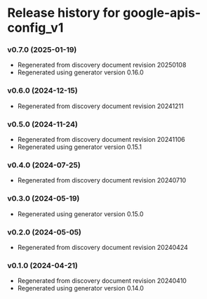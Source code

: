# Release history for google-apis-config_v1

### v0.7.0 (2025-01-19)

* Regenerated from discovery document revision 20250108
* Regenerated using generator version 0.16.0

### v0.6.0 (2024-12-15)

* Regenerated from discovery document revision 20241211

### v0.5.0 (2024-11-24)

* Regenerated from discovery document revision 20241106
* Regenerated using generator version 0.15.1

### v0.4.0 (2024-07-25)

* Regenerated from discovery document revision 20240710

### v0.3.0 (2024-05-19)

* Regenerated using generator version 0.15.0

### v0.2.0 (2024-05-05)

* Regenerated from discovery document revision 20240424

### v0.1.0 (2024-04-21)

* Regenerated from discovery document revision 20240410
* Regenerated using generator version 0.14.0

